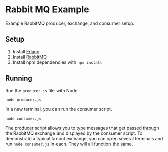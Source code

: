 # Rabbit MQ Example
Example RabbitMQ producer, exchange, and consumer setup.

## Setup
1. Install [Erlang](http://www.erlang.org/downloads)
2. Install [RabbitMQ](https://www.rabbitmq.com/download.html)
3. Install npm dependencies with `npm install`

## Running
Run the `producer.js` file with Node.
```
node producer.js
```
In a new terminal, you can run the consumer script.
```
node consumer.js
```
The producer script allows you to type messages that get passed through the
RabbitMQ exchange and displayed by the consumer script. To demonstrate a
typical fanout exchange, you can open several terminals and run
`node consumer.js` in each. They will all function the same.
